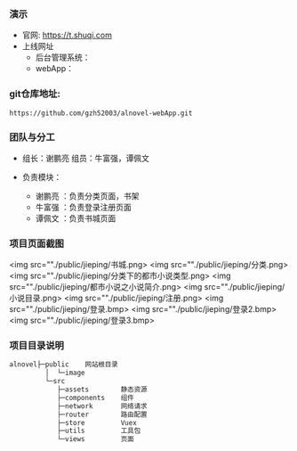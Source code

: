 ### 演示
+ 官网: https://t.shuqi.com
+ 上线网址
    - 后台管理系统：
    - webApp：

### git仓库地址:
  `https://github.com/gzh52003/alnovel-webApp.git`

### 团队与分工
+ 组长：谢鹏亮 组员：牛富强，谭佩文

+ 负责模块：
  * 谢鹏亮 ：负责分类页面，书架
  * 牛富强 ：负责登录注册页面
  * 谭佩文 ：负责书城页面

### 项目页面截图
<img src=""./public/jieping/书城.png>
<img src=""./public/jieping/分类.png>
<img src=""./public/jieping/分类下的都市小说类型.png>
<img src=""./public/jieping/都市小说之小说简介.png>
<img src=""./public/jieping/小说目录.png>
<img src=""./public/jieping/注册.png>
<img src=""./public/jieping/登录.bmp>
<img src=""./public/jieping/登录2.bmp>
<img src=""./public/jieping/登录3.bmp>


### 项目目录说明 
```js
alnovel├─public    网站根目录
         │  └─image    
         └─src
            ├─assets        静态资源
            ├─components    组件
            ├─network       网络请求
            ├─router        路由配置
            ├─store         Vuex
            ├─utils         工具包
            └─views         页面
```

